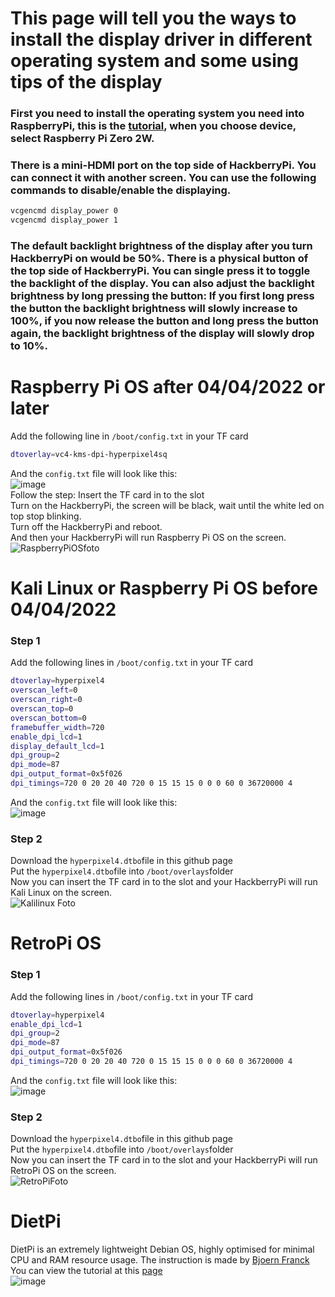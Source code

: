 # This page will tell you the ways to install the display driver in different operating system and some using tips of the display  
### First you need to install the operating system you need into RaspberryPi, this is the [tutorial](https://www.raspberrypi.com/documentation/computers/getting-started.html#installing-the-operating-system), when you choose device, select Raspberry Pi Zero 2W.  
### There is a mini-HDMI port on the top side of HackberryPi. You can connect it with another screen. You can use the following commands to disable/enable the displaying.

```sh
vcgencmd display_power 0
vcgencmd display_power 1
```
### The default backlight brightness of the display after you turn HackberryPi on would be 50%. There is a physical button of the top side of HackberryPi. You can single press it to toggle the backlight of the display. You can also adjust the backlight brightness by long pressing the button: If you first long press the button the backlight brightness will slowly increase to 100%, if you now release the button and long press the button again, the backlight brightness of the display will slowly drop to 10%.  
# Raspberry Pi OS after 04/04/2022 or later  

Add the following line in `/boot/config.txt` in your TF card  

```sh
dtoverlay=vc4-kms-dpi-hyperpixel4sq
``` 
And the `config.txt` file will look like this:  
![image](https://github.com/user-attachments/assets/33139e0d-2477-4732-8ff5-a3e2bce9d383)  
Follow the step:
Insert the TF card in to the slot  
Turn on the HackberryPi, the screen will be black, wait until the white led on top stop blinking.  
Turn off the HackberryPi and reboot.  
And then your HackberryPi will run Raspberry Pi OS on the screen.  
![RaspberryPiOSfoto](https://github.com/user-attachments/assets/faff7b6f-a20e-45b8-801a-6f6dfe51b122)

# Kali Linux or Raspberry Pi OS before 04/04/2022   

### Step 1  
Add the following lines in `/boot/config.txt` in your TF card  

```sh
dtoverlay=hyperpixel4
overscan_left=0
overscan_right=0 
overscan_top=0
overscan_bottom=0
framebuffer_width=720
enable_dpi_lcd=1
display_default_lcd=1
dpi_group=2
dpi_mode=87
dpi_output_format=0x5f026
dpi_timings=720 0 20 20 40 720 0 15 15 15 0 0 0 60 0 36720000 4
```
And the `config.txt` file will look like this:  
![image](https://github.com/user-attachments/assets/eb698c68-0dce-4346-9013-562dcafa3381)

### Step 2  
Download the `hyperpixel4.dtbo`file in this github page   
Put the `hyperpixel4.dtbo`file into `/boot/overlays`folder  
Now you can insert the TF card in to the slot and your HackberryPi will run Kali Linux on the screen.  
![Kalilinux Foto](https://github.com/user-attachments/assets/59792d53-11be-4482-83eb-5bd8ca7a9110)
# RetroPi OS  
### Step 1  
Add the following lines in `/boot/config.txt` in your TF card  

```sh
dtoverlay=hyperpixel4
enable_dpi_lcd=1
dpi_group=2
dpi_mode=87
dpi_output_format=0x5f026
dpi_timings=720 0 20 20 40 720 0 15 15 15 0 0 0 60 0 36720000 4
```
And the `config.txt` file will look like this:  
![image](https://github.com/user-attachments/assets/40c5440e-34c2-45ca-aa42-7911d98e7115)

### Step 2  
Download the `hyperpixel4.dtbo`file in this github page   
Put the `hyperpixel4.dtbo`file into `/boot/overlays`folder  
Now you can insert the TF card in to the slot and your HackberryPi will run RetroPi OS on the screen.  
![RetroPiFoto](https://github.com/user-attachments/assets/8cc5cef6-7c7e-4d3f-ad7a-3357ff6c9ce3)

# DietPi  
DietPi is an extremely lightweight Debian OS, highly optimised for minimal CPU and RAM resource usage. The instruction is made by [Bjoern Franck](https://github.com/bjoernfranck)  
You can view the tutorial at this [page](https://github.com/bjoernfranck/HackberryPi/tree/main/DietPi)  
![image](https://github.com/user-attachments/assets/31e83c06-085c-4b7a-b38f-0236433038fb)
